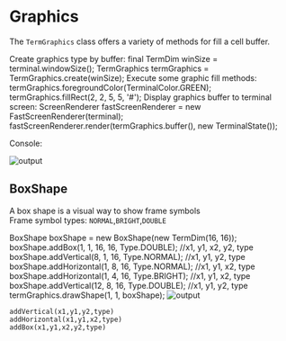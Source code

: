 # Graphics

The `TermGraphics` class offers a variety of methods for fill a cell buffer.

<procedure>
<step>
Create graphics type by buffer:
<code-block lang="Java">
final TermDim winSize = terminal.windowSize();
TermGraphics termGraphics = TermGraphics.create(winSize);
</code-block>
</step>
<step>
Execute some graphic fill methods:
<code-block lang="Java">
termGraphics.foregroundColor(TerminalColor.GREEN);
termGraphics.fillRect(2, 2, 5, 5, '#');
</code-block>
</step>
<step>
Display graphics buffer to terminal screen:
<code-block lang="Java">
ScreenRenderer fastScreenRenderer = new FastScreenRenderer(terminal);
fastScreenRenderer.render(termGraphics.buffer(), new TerminalState());
</code-block>
</step>
<p>Console:</p>
<img src="graphics_example.png" alt="output"/>
</procedure>

## BoxShape
A box shape is a visual way to show frame symbols<br/>
Frame symbol types: `NORMAL`,`BRIGHT`,`DOUBLE`

<code-block lang="java">
BoxShape boxShape = new BoxShape(new TermDim(16, 16));
boxShape.addBox(1, 1, 16, 16, Type.DOUBLE); //x1, y1, x2, y2, type
boxShape.addVertical(8, 1, 16, Type.NORMAL); //x1, y1, y2, type
boxShape.addHorizontal(1, 8, 16, Type.NORMAL); //x1, y1, x2, type
boxShape.addHorizontal(1, 4, 16, Type.BRIGHT); //x1, y1, x2, type
boxShape.addVertical(12, 8, 16, Type.DOUBLE); //x1, y1, y2, type
termGraphics.drawShape(1, 1, boxShape);
</code-block>

<img src="graphics_shape.png" alt="output"/>

<code>addVertical(x1,y1,y2,type)</code><br/>
<code>addHorizontal(x1,y1,x2,type)</code><br/>
<code>addBox(x1,y1,x2,y2,type)</code><br/>